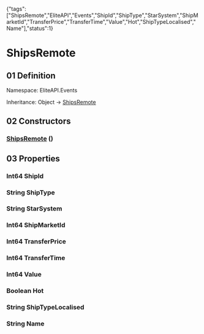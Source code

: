{"tags":["ShipsRemote","EliteAPI","Events","ShipId","ShipType","StarSystem","ShipMarketId","TransferPrice","TransferTime","Value","Hot","ShipTypeLocalised","Name"],"status":1}

# ShipsRemote

## 01 Definition

Namespace: <span class='code'>EliteAPI.Events</span>

Inheritance: <span class='code'>Object</span> → <span class='code'>[ShipsRemote](../../EliteAPI/Events/ShipsRemote.html)</span>

## 02 Constructors

### <span class='code'>[ShipsRemote](../../EliteAPI/Events/ShipsRemote.html)</span> ()

## 03 Properties

### <span class='code'>Int64</span> ShipId

### <span class='code'>String</span> ShipType

### <span class='code'>String</span> StarSystem

### <span class='code'>Int64</span> ShipMarketId

### <span class='code'>Int64</span> TransferPrice

### <span class='code'>Int64</span> TransferTime

### <span class='code'>Int64</span> Value

### <span class='code'>Boolean</span> Hot

### <span class='code'>String</span> ShipTypeLocalised

### <span class='code'>String</span> Name

